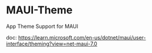# MAUI-Theme
App Theme Support for MAUI

doc: https://learn.microsoft.com/en-us/dotnet/maui/user-interface/theming?view=net-maui-7.0
